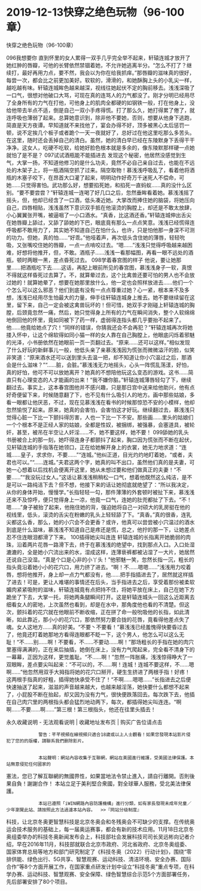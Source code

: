 # 2019-12-13快穿之绝色玩物（96-100章）



快穿之绝色玩物（96-100章）



 096我想要你   直到怀里的女人累得一双手几乎完全举不起来，轩辕连城才放开了她红肿的唇瓣，可他的长臂依然禁锢着她，不允许她逃离半分。“怎么不打了？继续打，最好再用力点，要不然，我会以为你在给我抓痒。”那唇瓣的滋味真的很好，每尝一次，都会比之前更加美好。软软的，滑滑的，和她酥胸上头的小乳尖一样，越吃越有味。轩辕连城眸色越来越深，视线往她起伏不定的胸前移去。浅浅深吸了一口气，很想对他破口大骂，可现在真的连骂人的力气都没了。刚才分明已经用尽了全身所有的力气在打他，可他身上的肌肉全都硬的如钢铁一般，打在他身上，没给他带去半点不适，倒是自己一双小手疼得慌。打了那么久，她打得累了倦了，就连呼吸也薄弱了起来。总算她意识到，除非他不要她，否则，想要从他身下逃跑，简直是天方夜谭。早知道就不来找他了，宴会办得不好，顶多被黑心太后惩罚一顿，说不定挨几个板子或者跪个一天一夜就好了，总好过在他这里吃那么多苦头。在这里，随时还会丢掉自己的清白。虽然，她的清白早已经在东陵默身下丢得干干净净。这女人，吃硬不吃软，给她好脸色根本就是多余的，像东陵默那样硬一点她就怕了是不是？ 097试试酒瓶能不能插进去   发现这个秘密，他居然没感觉到生气，大掌一扬，不知道他修习的是什么功夫，竟然不必自己亲自过去，也能在不远处的木架子上，将一瓶酒隔空抓了过来。隔空取物！慕浅浅呼吸乱了，看着他将酒瓶的木塞子咬下，在昂首大口灌了起来，明明动作好奇万千迷死人不偿命，可她……只觉得害怕。武功那么好，想要掐死她，和掐死一直蚂蚁……真的没什么区别。“要不要尝尝？”轩辕连城一连喝了好几口之后，忽然垂眸看着她。慕浅浅摇了摇头，但，他却已经含了一口酒，低头凑近她。大掌改而捧住她的脑袋，将她压向自己，四唇相贴，浅浅虽然下意识双手抵在他滚烫的胸膛上，却还是不敢太放肆，小心翼翼张开嘴，被逼咽了一小口酒水。“真香，比这酒还香。”轩辕连城伸出舌尖在她唇瓣上舔过，又舔了舔她的下巴，眼底竟有那么一点点笑意。浅浅已经慌得连呼吸都不敢用力了，其实她不知道自己在怕什么，也许，只是怕他那一身深不可测的功力。但她，真的怕……“好乖。”他哑着声，再次低头含住她的薄唇，轻轻吮吸，又张嘴咬住她的唇瓣，一点一点啃咬过去。“嗯……”浅浅只觉得呼吸越来越困难，好想将他推开，但，不敢。酒瓶子……浅浅一看那幅图，再看一眼不远处的酒瓶，顿时两眼一黑，差点昏死过去。 098学着春宫图的样子   他说，要让她那里……把酒瓶吃下去……这话，再配上眼前所见的春宫图，慕浅浅身子一软，真恨不得就这样昏死过去算了。不，就算晕过去，这个比禽兽还要可怕的男人也不会放过她的！就算她晕了，想要在她那里放什么，他一定也会照样放进去……他们一个个怎么可以这么邪恶？他们到底有没有一点点尊重过她？心一紧，根本来不及多想，浅浅已经用尽生怕最大的力量，伸手往轩辕连城身上推去。她不要继续留在这里，留下来，自己一定会被这禽兽玩坏的！但可惜，她双手才刚碰上轩辕连城的胸膛，后颈竟忽然一痛，然后，她只觉得身上所有的力气在瞬间消失，整个人软绵绵地倒回他的怀里，竟如同被下了药一样，虚弱得连指头都几乎要抬不起来了。他……他竟给她点了穴！“同样的错误，你猜我还会不会再犯？”轩辕连城再次将她搂入怀中，让这个绵软得如同小猫一样的女人靠在自己胸膛上，他眼底闪烁着邪魅的光泽，小书册依然在她眼前一页一页翻过去。“原来……还可以这样。”相似发现了什么好玩的新鲜事儿一般，他低头亲了亲慕浅浅因为慌张而微微溢汗的脸，似笑非笑道：“原来酒水还可以送到里头去温一把，却不知道让你小穴温过之后，那酒会是什么滋味？”“……脏，会脏。”慕浅浅无力地摇头，心头一阵慌乱荡漾，好怕，真的好怕，他可不可以放她离开？她真的不想陪他玩这么变态的游戏。这书……简直只有心理变态的人才能画的出来！“我不嫌你脏。”轩辕连城薄唇轻勾了下，继续翻过去。事实上，这本春宫图他并不感兴趣，只是那日宫中送来给他助兴，他有点好奇便留下来，时候随意翻了下，也不见有什么吸引人的地方。画中那些姑娘，多看一眼都让他厌恶，不过，现在见慕浅浅在看书的时候那惊恐不安的小模样，他却忽然愉悦了起来。原来，她真的会害怕，会害怕这才好玩。继续翻过去，慕浅浅只觉得心脏一下比一下颤抖得厉害，人也一下比一下不安。那些画……里头的姑娘们一个个根本不是正经人家的姑娘，全都是性奴，被捆绑，被强暴，会塞道具，被轮奸，甚至，被吊在半空让人奸淫……不，她不要这样，她不要！ 099舔她的乳头   书册被合上的那一刻，她吓得连身子都颤抖了起来，胸口因为慌张而不断在起伏，见轩辕连城的手指落在她领口，正在给她解开身上的衣裳，她无力地求道：“连城……皇子，求求你，不要……”“连城。”他纠正道，目光灼灼地盯着她，“或者，夫君也可以。”“……连城。”夫君这两个字，她真的叫不出口，虽然他们真的是夫妻，可她一心想着以后找机会便离开这里，她从未想过要和他们做真正的夫妻！“不要……”“我没玩过女人。”这话让慕浅浅稍稍松一口气，想着他既然这么纯洁，是不是可以一路纯洁下去？但不想，他接下来的话让她彻底就绝望了：“所以我决定，从你的身体开始，慢慢学。”长指轻轻一勾，那件薄薄的外套顿时被扯下来，慕浅浅还来不及惊呼，便只觉得身上一凉，他竟一口气，连她的肚兜都扯了下去。“不！嗯……”身子被抬了起来，他拖住她的背，强迫她将自己一对硕大的乳房挺在他的视线里，低头，滚烫的舌尖在粉嫩的乳头上轻轻舔了下。“真香。”真的很香，连乳尖都这么香，那么，她的小穴会不会更香？或许，他真可以尝尝被小穴温过的酒水到底是什么滋味，慕浅浅不知道自己是疼还是慌，总之，他拧的那一下，让她差点忍不住连眼泪都滑了下来。 100插得她尖叫连连   轩辕连城的长指离开她脆弱的肉珠，沿着两片花唇一路滑下去，终于在慕浅浅的绝望中，找到那点入口。入口处湿漉漉的，全是她小穴流出来的水，湿成这样，连薄亵裤都被沾湿了一大片，她居然还说自己没湿。“真是个口是心非的小丫头！”他邪魅一笑，忽然长指一沉，粗长的指头竟沿着她小小的花穴口，用力挤了进去。“啊！不……嗯嗯……”浅浅用力咬着唇，想将他推开，身上却一点力气都没有，他……把手指插进去了，居然就这样插了进去！可是，更让人难堪的事情还在后头，当手指进去之后，享受着那份被柔软媚肉紧紧吸附的滋味，轩辕连城竟有点把持不住，将她平放在床上，自己在她下方跪坐了下去，大掌一托，将她两条腿瞬间打开。这是轩辕连城头一回这么近距离去细看女人的密地，上次虽然也看到，却是在水中，那角度他也看的不清楚。但这次，颤抖着的花穴就在他眼前不断收缩，正在拼了命一般吮吸他的长指，如此清晰，如此靠近，那小小的花穴口，那依然努力要合拢的花唇，竟看得他差点失了魂。女人这地方……真的好美。“不要丶不要看！”慕浅浅已经羞愧得快要昏过去了，他竟还盯着她那地方看得连眼都不眨一下，这个男人，他怎么可以这么无耻！“不……别……啊！不要看，不……不要动……啊！”那场粗长的手指在她的肉穴里塞得满满的，正在来后抽插，她倒在床上，没有力气爬起来，完全看不清身下的一幕幕，正因为这样，更觉羞耻。“不……啊！”忽然一阵胀痛，浅浅惊得睁大了一双眼眸，差点要尖叫起来：“不可以的，不……啊！连城！连城不要这样，不……嗯啊……”他忽然用双手大拇指将她的花穴口掰开，硬生生挤进了两根手指！好疼！这两根手指真的好粗，插得她快承受不住了！“不啊……嗯嗯……”长指进去之后便快速抽送了起来，滋滋的声音越来越大，也越来越淫荡，她快要什么都想不起来了，小屁股不断在抬起，却又因为没有力气，很快便跌落回去。每次跌下去，他插在自己肉穴里的两根指头都会猛烈地动两下，每次，都插得她尖叫连连。“啊啊……不要……啊……”第三根！第三根指头，他还在往里头插去！
            







永久收藏说明 - 无法观看说明 | 收藏地址发布页 | 购买广告位请点击


                警告：芊芊視頻在線視頻只適合18歲或以上人士觀看！如果您發現本站影片侵犯了您的的版權，請聯系我們删除影片。
            

                本站聲明：網站內容收集于互聯網，網站在美國進行維護，受美國法律保護。本站無意侵犯任何國家的
憲法，您已了解互聯網的無國界性，如果當地法令禁止進入，請自行離開。否則後果自負！謝謝合作！
本站立足于美利堅合衆國，對全球華人服務，受北美法律保護。
            

                本站已遵照「iWIN網路內容防護機構」進行分類，如有家長發現未成年兒童／少年瀏覽此站、請按照此方法過濾本站內容。  >>『网站分级制度』




科技，让北京冬奥更智慧科技是北京冬奥会和冬残奥会不可缺少的支撑。在传统奥运会技术服务的基础上，每一届奥运赛事，都会有新的技术应用。11月18日北京冬奥组委举办的科技冬奥新闻发布会上，科技部社会发展科技司司长吴远彬向记者介绍，早在2016年11月，科技部就联合北京市政府、河北省政府、北京冬奥组委、国家体育总局等地方和部门研究制定了《科技冬奥（2022）行动计划》，围绕“零排供能、绿色出行、5G共享、智慧观赛、运动科技、清洁环境、安全办赛、国际合作”等8个方面开展工作，在国家重点研发计划中设立“科技冬奥”重点专项，在科学办赛、运动科技、智慧观赛、安全保障、绿色智慧综合示范5个方面部署任务，先后部署安排了80个项目。


